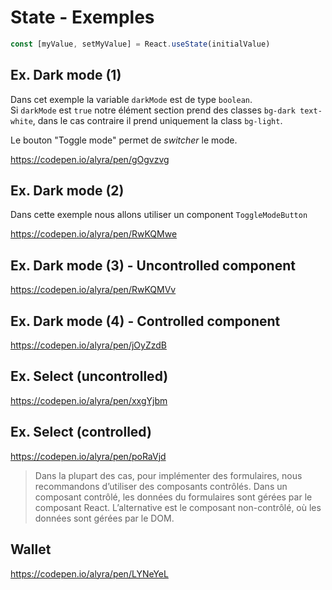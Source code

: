 # State - Exemples

```javascript
const [myValue, setMyValue] = React.useState(initialValue)
```

## Ex. Dark mode (1)

Dans cet exemple la variable `darkMode` est de type `boolean`.  
Si `darkMode` est `true` notre élément section prend des classes `bg-dark text-white`, dans le cas contraire il prend uniquement la class `bg-light`.

Le bouton "Toggle mode" permet de _switcher_ le mode.

https://codepen.io/alyra/pen/gOgvzvg

## Ex. Dark mode (2)

Dans cette exemple nous allons utiliser un component `ToggleModeButton`

https://codepen.io/alyra/pen/RwKQMwe

## Ex. Dark mode (3) - Uncontrolled component

https://codepen.io/alyra/pen/RwKQMVv

## Ex. Dark mode (4) - Controlled component

https://codepen.io/alyra/pen/jOyZzdB

## Ex. Select (uncontrolled)

https://codepen.io/alyra/pen/xxgYjbm

## Ex. Select (controlled)

https://codepen.io/alyra/pen/poRaVjd

> Dans la plupart des cas, pour implémenter des formulaires, nous recommandons d’utiliser des composants contrôlés. Dans un composant contrôlé, les données du formulaires sont gérées par le composant React. L’alternative est le composant non-contrôlé, où les données sont gérées par le DOM.

## Wallet

https://codepen.io/alyra/pen/LYNeYeL
